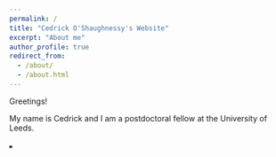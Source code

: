```yaml
---
permalink: /
title: "Cedrick O'Shaughnessy's Website"
excerpt: "About me"
author_profile: true
redirect_from:
  - /about/
  - /about.html
---
```

Greetings!

My name is Cedrick and I am a postdoctoral fellow at the University of Leeds.

<img src="images/Thenardite_Bulk3M.jpg" alt="MacroThenardite" width="5"/>
